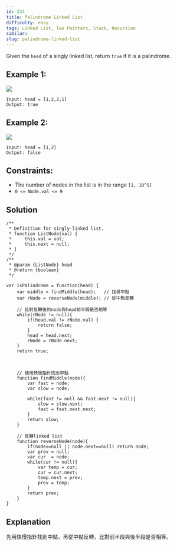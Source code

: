 ```yaml
---
id: 234
title: Palindrome Linked List
difficulty: easy
tags: Linked List, Two Pointers, Stack, Recursion
similar:
slug: palindrome-linked-list
---
```


Given the `head` of a singly linked list, return `true` if it is a palindrome.

## Example 1:

![](https://assets.leetcode.com/uploads/2021/03/03/pal1linked-list.jpg)

```
Input: head = [1,2,2,1]
Output: true
```

## Example 2:

![](https://assets.leetcode.com/uploads/2021/03/03/pal2linked-list.jpg)

```
Input: head = [1,2]
Output: false
```

## Constraints:

- The number of nodes in the list is in the range `[1, 10^5]`
- `0 <= Node.val <= 9`

## Solution

```
/**
 * Definition for singly-linked list.
 * function ListNode(val) {
 *     this.val = val;
 *     this.next = null;
 * }
 */
/**
 * @param {ListNode} head
 * @return {boolean}
 */

var isPalindrome = function(head) {
    var middle = findMiddle(head);   // 找尋中點
    var rNode = reverseNode(middle); // 從中點反轉

    // 比對反轉後的node與head前半段是否相等
    while(rNode != null){
        if(head.val != rNode.val) {
            return false;
        }
        head = head.next;
        rNode = rNode.next;
    }
    return true;



    // 使用快慢指針找出中點
    function findMiddle(node){
        var fast = node;
        var slow = node;

        while(fast != null && fast.next != null){
            slow = slow.next;
            fast = fast.next.next;
        }
        return slow;
    }

    // 反轉linked list
    function reverseNode(node){
        if(node==null || node.next==null) return node;
        var prev = null;
        var cur  = node;
        while(cur != null){
            var temp = cur;
            cur = cur.next;
            temp.next = prev;
            prev = temp;
        }
        return prev;
    }
}
```

## Explanation

先用快慢指針找到中點，再從中點反轉，比對前半段與後半段是否相等。
